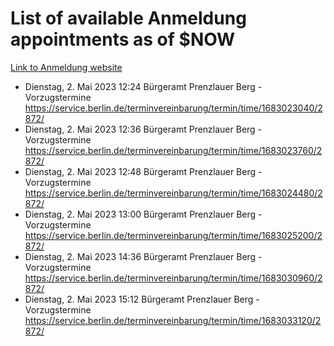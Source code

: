 # List of available Anmeldung appointments as of $NOW
[Link to Anmeldung website](https://service.berlin.de/terminvereinbarung/termin/tag.php?termin=1&anliegen[]=120686&dienstleisterlist=122210,122217,327316,122219,327312,122227,327314,122231,327346,122243,327348,122254,122252,329742,122260,329745,122262,329748,122271,327278,122273,327274,122277,327276,330436,122280,327294,122282,327290,122284,327292,122291,327270,122285,327266,122286,327264,122296,327268,150230,329760,122297,327286,122294,327284,122312,329763,122314,329775,122304,327330,122311,327334,122309,327332,317869,122281,327352,122279,329772,122283,122276,327324,122274,327326,122267,329766,122246,327318,122251,327320,122257,327322,122208,327298,122226,327300&herkunft=http%3A%2F%2Fservice.berlin.de%2Fdienstleistung%2F120686%2F)
- Dienstag, 2. Mai 2023 12:24 Bürgeramt Prenzlauer Berg - Vorzugstermine https://service.berlin.de/terminvereinbarung/termin/time/1683023040/2872/
- Dienstag, 2. Mai 2023 12:36 Bürgeramt Prenzlauer Berg - Vorzugstermine https://service.berlin.de/terminvereinbarung/termin/time/1683023760/2872/
- Dienstag, 2. Mai 2023 12:48 Bürgeramt Prenzlauer Berg - Vorzugstermine https://service.berlin.de/terminvereinbarung/termin/time/1683024480/2872/
- Dienstag, 2. Mai 2023 13:00 Bürgeramt Prenzlauer Berg - Vorzugstermine https://service.berlin.de/terminvereinbarung/termin/time/1683025200/2872/
- Dienstag, 2. Mai 2023 14:36 Bürgeramt Prenzlauer Berg - Vorzugstermine https://service.berlin.de/terminvereinbarung/termin/time/1683030960/2872/
- Dienstag, 2. Mai 2023 15:12 Bürgeramt Prenzlauer Berg - Vorzugstermine https://service.berlin.de/terminvereinbarung/termin/time/1683033120/2872/
